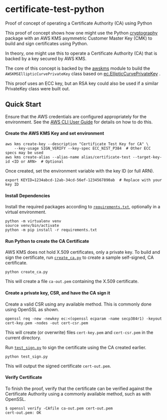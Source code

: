 certificate-test-python
=========================

Proof of concept of operating a Certificate Authority (CA) using Python

This proof of concept shows how one might use the Python [cryptography](https://github.com/pyca/cryptography)
package with an AWS KMS asymmetric Customer Master Key (CMK) to build and sign certificates using Python.

In theory, one might use this to operate a Certificate Authority (CA) that is backed by a key secured by AWS KMS.

The core of this concept is backed by the [awskms](awskms.py) module to build the `AWSKMSEllipticCurvePrivateKey` class
based on
[ec.EllipticCurvePrivateKey](https://cryptography.io/en/latest/hazmat/primitives/asymmetric/ec/#cryptography.hazmat.primitives.asymmetric.ec.EllipticCurvePrivateKey)
.

This proof uses an ECC key, but an RSA key could also be used if a similar PrivateKey class were built out.

## Quick Start

Ensure that the AWS credentials are configured appropriately for the environment. See
the [AWS CLI User Guide](https://docs.aws.amazon.com/cli/latest/userguide/cli-configure-quickstart.html)
for details on how to do this.

#### Create the AWS KMS Key and set environment

```shell
aws kms create-key --description "Certificate Test Key for CA" \
    --key-usage SIGN_VERIFY --key-spec ECC_NIST_P384  # Other ECC specs may be used
aws kms create-alias --alias-name alias/certificate-test --target-key-id <ID or ARN>  # Optional
```

Once created, set the environment variable with the key ID (or full ARN).

```shell
export KEYID=1234abcd-12ab-34cd-56ef-1234567890ab  # Replace with your key ID
```

#### Install Dependencies

Install the required packages according to [`requirements.txt`](requirements.txt), optionally in a virtual environment.

```shell
python -m virtualenv venv
source venv/bin/activate
python -m pip install -r requirements.txt
```

#### Run Python to create the CA Certificate

AWS KMS does not hold X.509 certificates, only a private key. To build and sign the certificate,
run [`create_ca.py`](create_ca.py) to create a sample self-signed, CA certificate.

```shell
python create_ca.py
```

This will create a file `ca-out.pem` containing the X.509 certificate.

#### Create a private key, CSR, and have the CA sign it

Create a valid CSR using any available method. This is commonly done using OpenSSL as shown.

```shell
openssl req -new -newkey ec:<(openssl ecparam -name secp384r1) -keyout cert-key.pem -nodes -out cert-csr.pem
```

This will create (or overwrite) files `cert-key.pem` and `cert-csr.pem` in the current directory.

Run [`test_sign.py`](test_sign.py) to sign the certificate using the CA created earlier.

```shell
python test_sign.py
```

This will output the signed certificate `cert-out.pem`.

#### Verify Certificate

To finish the proof, verify that the certificate can be verified against the Certificate Authority using a commonly
available method, such as with OpenSSL.

```shell
$ openssl verify -CAfile ca-out.pem cert-out.pem
cert-out.pem: OK
```
